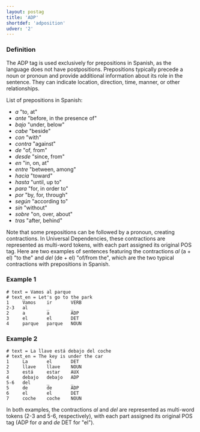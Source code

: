 ```yaml
---
layout: postag
title: 'ADP'
shortdef: 'adposition'
udver: '2'
---
```


### Definition

The ADP tag is used exclusively for prepositions in Spanish, as the language does not have postpositions. Prepositions typically precede a noun or pronoun and provide additional information about its role in the sentence. They can indicate location, direction, time, manner, or other relationships.

List of prepositions in Spanish:

* _a_ "to, at"
* _ante_ "before, in the presence of"
* _bajo_ "under, below"
* _cabe_ "beside"
* _con_ "with"
* _contra_ "against"
* _de_ "of, from"
* _desde_ "since, from"
* _en_ "in, on, at"
* _entre_ "between, among"
* _hacia_ "toward"
* _hasta_ "until, up to"
* _para_ "for, in order to"
* _por_ "by, for, through"
* _según_ "according to"
* _sin_ "without"
* _sobre_ "on, over, about"
* _tras_ "after, behind"

Note that some prepositions can be followed by a pronoun, creating contractions. In Universal Dependencies, these contractions are represented as multi-word tokens, with each part assigned its original POS tag. Here are two examples of sentences featuring the contractions _al_ (a + el) "to the" and _del_ (de + el) "of/from the", which are the two typical contractions with prepositions in Spanish.

### Example 1

```
# text = Vamos al parque
# text_en = Let's go to the park
1     Vamos    ir       VERB
2-3   al       _        _
2     a        a        ADP
3     el       el       DET
4     parque   parque   NOUN
```

### Example 2

```
# text = La llave está debajo del coche
# text_en = The key is under the car
1     La       el       DET
2     llave    llave    NOUN
3     está     estar    AUX
4     debajo   debajo   ADP
5-6   del      _        _
5     de       de       ADP
6     el       el       DET
7     coche    coche    NOUN
```

In both examples, the contractions _al_ and _del_ are represented as multi-word tokens (2-3 and 5-6, respectively), with each part assigned its original POS tag (ADP for _a_ and _de_ DET for "el").

<!-- Interlanguage links updated Po 11. listopadu 2024, 20:09:18 CET -->
